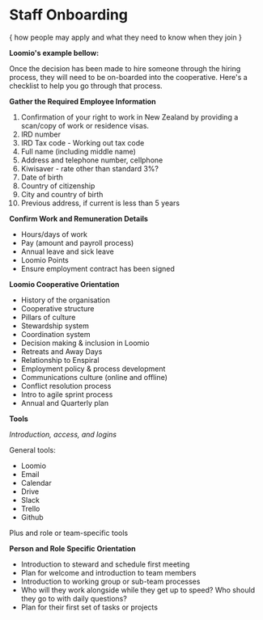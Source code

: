 # Staff Onboarding

{ how people may apply and what they need to know when they join }





**Loomio's example bellow:**

Once the decision has been made to hire someone through the hiring process, they will need to be on-boarded into the cooperative. Here's a checklist to help you go through that process.

**Gather the Required Employee Information**

1. Confirmation of your right to work in New Zealand by providing a scan/copy of work or residence visas. 
2. IRD number
3. IRD Tax code - Working out tax code
4. Full name \(including middle name\)
5. Address and telephone number, cellphone
6. Kiwisaver - rate other than standard 3%?
7. Date of birth
8. Country of citizenship
9. City and country of birth
10. Previous address, if current is less than 5 years

**Confirm Work and Remuneration Details**

* Hours/days of work
* Pay \(amount and payroll process\)
* Annual leave and sick leave
* Loomio Points
* Ensure employment contract has been signed

**Loomio Cooperative Orientation**

* History of the organisation
* Cooperative structure
* Pillars of culture
* Stewardship system
* Coordination system
* Decision making & inclusion in Loomio
* Retreats and Away Days
* Relationship to Enspiral
* Employment policy & process development
* Communications culture \(online and offline\)
* Conflict resolution process
* Intro to agile sprint process
* Annual and Quarterly plan

**Tools**

_Introduction, access, and logins_

General tools:

* Loomio
* Email
* Calendar
* Drive
* Slack
* Trello
* Github

Plus and role or team-specific tools

**Person and Role Specific Orientation**

* Introduction to steward and schedule first meeting
* Plan for welcome and introduction to team members
* Introduction to working group or sub-team processes
* Who will they work alongside while they get up to speed? Who should they go to with daily questions?
* Plan for their first set of tasks or projects



